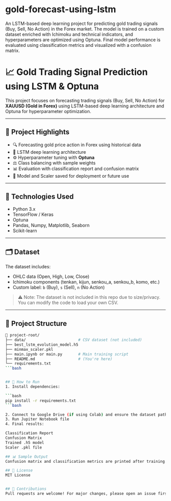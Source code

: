 # gold-forecast-using-lstm

An LSTM-based deep learning project for predicting gold trading signals (Buy, Sell, No Action) in the Forex market. The model is trained on a custom dataset enriched with Ichimoku and technical indicators, and hyperparameters are optimized using Optuna. Final model performance is evaluated using classification metrics and visualized with a confusion matrix.

# 📈 Gold Trading Signal Prediction using LSTM & Optuna

This project focuses on forecasting trading signals (Buy, Sell, No Action) for **XAUUSD (Gold in Forex)** using LSTM-based deep learning architecture and Optuna for hyperparameter optimization.

---

## 📌 Project Highlights

- 🔍 Forecasting gold price action in Forex using historical data
- 🧠 LSTM deep learning architecture
- ⚙️ Hyperparameter tuning with **Optuna**
- ⚖️ Class balancing with sample weights
- 📊 Evaluation with classification report and confusion matrix
- 💾 Model and Scaler saved for deployment or future use

---

## 🧪 Technologies Used

- Python 3.x
- TensorFlow / Keras
- Optuna
- Pandas, Numpy, Matplotlib, Seaborn
- Scikit-learn

---

## 🗂️ Dataset

The dataset includes:
- OHLC data (Open, High, Low, Close)
- Ichimoku components (tenkan, kijun, senkou_a, senkou_b, komo, etc.)
- Custom label: `b` (Buy), `s` (Sell), `n` (No Action)

> ⚠️ Note: The dataset is not included in this repo due to size/privacy. You can modify the code to load your own CSV.

---

## 🔧 Project Structure

```bash
📁 project-root/
├── data/                       # CSV dataset (not included)
├── best_lstm_evolution_model.h5
├── minmax_scaler.pkl
├── main.ipynb or main.py       # Main training script
├── README.md                   # (You're here)
└── requirements.txt
```bash


## 🚀 How to Run
1. Install dependencies:

```bash
pip install -r requirements.txt
```bash

2. Connect to Google Drive (if using Colab) and ensure the dataset path is correct.
3. Run Jupiter Notebook file
4. Final results:

Classification Report
Confusion Matrix
Trained .h5 model
Scaler .pkl file

## 📊 Sample Output
Confusion matrix and classification metrics are printed after training.

## 📜 License
MIT License


## 🤝 Contributions
Pull requests are welcome! For major changes, please open an issue first.





